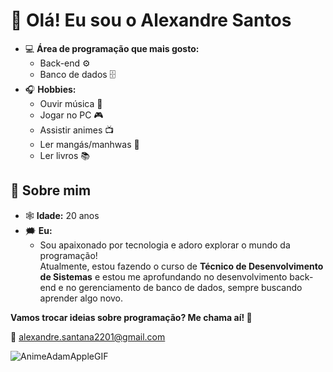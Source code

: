 # 👋 Olá! Eu sou o Alexandre Santos  
 
- 💻 **Área de programação que mais gosto:**  
  - Back-end ⚙️  
  - Banco de dados 🗄️
- 🎧 **Hobbies:**  
  - Ouvir música 🎵  
  - Jogar no PC 🎮  
  - Assistir animes 📺  
  - Ler mangás/manhwas 📖  
  - Ler livros 📚   

## 🌟 Sobre mim 
- 🕸️ **Idade:** 20 anos
- 🗯️ **Eu:**
  - Sou apaixonado por tecnologia e adoro explorar o mundo da programação!  
Atualmente, estou fazendo o curso de **Técnico de Desenvolvimento de Sistemas** e estou me aprofundando no desenvolvimento back-end e no gerenciamento de banco de dados, sempre buscando aprender algo novo.  

**Vamos trocar ideias sobre programação? Me chama aí! 🚀**

 📧 alexandre.santana2201@gmail.com

![AnimeAdamAppleGIF](https://github.com/user-attachments/assets/7a364f18-ae63-4967-96ff-7419b5dee8d7)

